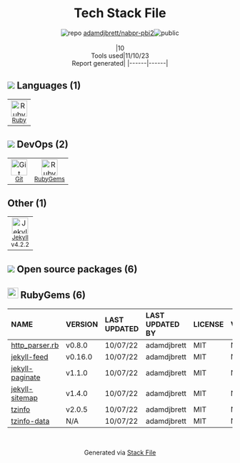 <!--
--- Readme.md Snippet without images Start ---
## Tech Stack
adamdjbrett/nabpr-pbi2 is built on the following main stack:
- [Ruby](https://www.ruby-lang.org) – Languages
- [Jekyll](http://jekyllrb.com/) – Static Site Generators

Full tech stack [here](/techstack.md)
--- Readme.md Snippet without images End ---

--- Readme.md Snippet with images Start ---
## Tech Stack
adamdjbrett/nabpr-pbi2 is built on the following main stack:
- <img width='25' height='25' src='https://img.stackshare.io/service/989/ruby.png' alt='Ruby'/> [Ruby](https://www.ruby-lang.org) – Languages
- <img width='25' height='25' src='https://img.stackshare.io/service/1114/ad968c1615d956e800fa36494314f48c.jpeg' alt='Jekyll'/> [Jekyll](http://jekyllrb.com/) – Static Site Generators

Full tech stack [here](/techstack.md)
--- Readme.md Snippet with images End ---
-->
<div align="center">

# Tech Stack File
![](https://img.stackshare.io/repo.svg "repo") [adamdjbrett/nabpr-pbi2](https://github.com/adamdjbrett/nabpr-pbi2)![](https://img.stackshare.io/public_badge.svg "public")
<br/><br/>
|10<br/>Tools used|11/10/23 <br/>Report generated|
|------|------|
</div>

## <img src='https://img.stackshare.io/languages.svg'/> Languages (1)
<table><tr>
  <td align='center'>
  <img width='36' height='36' src='https://img.stackshare.io/service/989/ruby.png' alt='Ruby'>
  <br>
  <sub><a href="https://www.ruby-lang.org">Ruby</a></sub>
  <br>
  <sub></sub>
</td>

</tr>
</table>

## <img src='https://img.stackshare.io/devops.svg'/> DevOps (2)
<table><tr>
  <td align='center'>
  <img width='36' height='36' src='https://img.stackshare.io/service/1046/git.png' alt='Git'>
  <br>
  <sub><a href="http://git-scm.com/">Git</a></sub>
  <br>
  <sub></sub>
</td>

<td align='center'>
  <img width='36' height='36' src='https://img.stackshare.io/service/12795/5jL6-BA5_400x400.jpeg' alt='RubyGems'>
  <br>
  <sub><a href="https://rubygems.org/">RubyGems</a></sub>
  <br>
  <sub></sub>
</td>

</tr>
</table>

## Other (1)
<table><tr>
  <td align='center'>
  <img width='36' height='36' src='https://img.stackshare.io/service/1114/ad968c1615d956e800fa36494314f48c.jpeg' alt='Jekyll'>
  <br>
  <sub><a href="http://jekyllrb.com/">Jekyll</a></sub>
  <br>
  <sub>v4.2.2</sub>
</td>

</tr>
</table>


## <img src='https://img.stackshare.io/group.svg' /> Open source packages (6)</h2>

## <img width='24' height='24' src='https://img.stackshare.io/service/12795/5jL6-BA5_400x400.jpeg'/> RubyGems (6)

|NAME|VERSION|LAST UPDATED|LAST UPDATED BY|LICENSE|VULNERABILITIES|
|:------|:------|:------|:------|:------|:------|
|[http_parser.rb](https://rubygems.org/http_parser.rb)|v0.8.0|10/07/22|adamdjbrett |MIT|N/A|
|[jekyll-feed](https://rubygems.org/jekyll-feed)|v0.16.0|10/07/22|adamdjbrett |MIT|N/A|
|[jekyll-paginate](https://rubygems.org/jekyll-paginate)|v1.1.0|10/07/22|adamdjbrett |MIT|N/A|
|[jekyll-sitemap](https://rubygems.org/jekyll-sitemap)|v1.4.0|10/07/22|adamdjbrett |MIT|N/A|
|[tzinfo](https://rubygems.org/tzinfo)|v2.0.5|10/07/22|adamdjbrett |MIT|N/A|
|[tzinfo-data](https://rubygems.org/tzinfo-data)|N/A|10/07/22|adamdjbrett |MIT|N/A|

<br/>
<div align='center'>

Generated via [Stack File](https://github.com/apps/stack-file)
